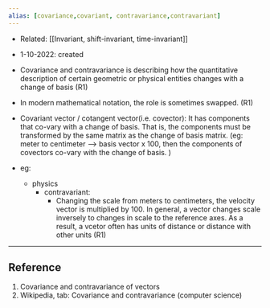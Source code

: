 ```yaml
---
alias: [covariance,covariant, contravariance,contravariant]
---
```


- Related: [[Invariant, shift-invariant, time-invariant]]

- 1-10-2022: created

- Covariance and contravariance is describing how the quantitative description of certain geometric or physical entities changes with a change of basis (R1)
- In modern mathematical notation, the role is sometimes swapped. (R1)
- Covariant vector / cotangent vector(i.e. covector): It has components that co-vary with a change of basis. That is, the components must be transformed by the same matrix as the change of basis matrix. (eg: meter to centimeter --> basis vector x 100, then the components of covectors co-vary with the change of basis. )

- eg: 
	- physics
		- contravariant: 
			- Changing the scale from meters to centimeters, the velocity vector is multiplied by 100. In general, a vector changes scale inversely to changes in scale to the reference axes. As a result, a vcetor often has units of distance or distance with other units (R1)

---
## Reference

1. Covariance and contravariance of vectors
2. Wikipedia, tab: Covariance and contravariance (computer science) 